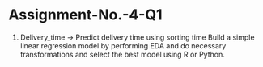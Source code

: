 # Assignment-No.-4-Q1
1) Delivery_time -> Predict delivery time using sorting time
Build a simple linear regression model by performing EDA and do necessary transformations and select the best model using R or Python.

